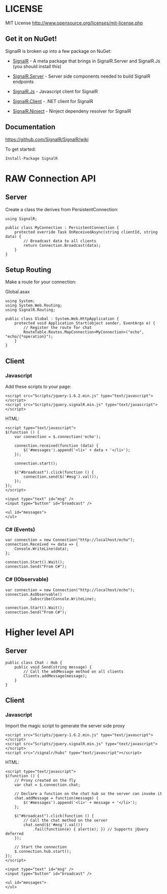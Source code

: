 # LICENSE
MIT License <http://www.opensource.org/licenses/mit-license.php>

## Get it on NuGet!
SignalR is broken up into a few package on NuGet:

* [SignalR](http://nuget.org/List/Packages/SignalR) - A meta package that brings in SignalR.Server and SignalR.Js (you should install this)

* [SignalR.Server](http://nuget.org/List/Packages/SignalR.Server) - Server side components needed to build SignalR endpoints

* [SignalR.Js](http://nuget.org/List/Packages/SignalR.Js) - Javascript client for SignalR

* [SignalR.Client](http://nuget.org/List/Packages/SignalR.Client) - .NET client for SignalR

* [SignalR.Ninject](http://nuget.org/List/Packages/SignalR.Ninject) - Ninject dependeny resolver for SignalR

## Documentation
https://github.com/SignalR/SignalR/wiki


To get started:

    Install-Package SignalR

# RAW Connection API
## Server
Create a class the derives from PersistentConnection:

    using SignalR;
    
    public class MyConnection : PersistentConnection {
        protected override Task OnReceivedAsync(string clientId, string data) {
            // Broadcast data to all clients
            return Connection.Broadcast(data);
        }
    }

## Setup Routing
Make a route for your connection:

Global.asax

    using System;
    using System.Web.Routing;
    using SignalR.Routing;

    public class Global : System.Web.HttpApplication {
        protected void Application_Start(object sender, EventArgs e) {
            // Register the route for chat
            RouteTable.Routes.MapConnection<MyConnection>("echo", "echo/{*operation}");
        }
    }

## Client
### Javascript
Add these scripts to your page:

    <script src="Scripts/jquery-1.6.2.min.js" type="text/javascript"></script>
    <script src="Scripts/jquery.signalR.min.js" type="text/javascript"></script>

HTML:

    <script type="text/javascript">
    $(function () {
        var connection = $.connection('echo');

        connection.received(function (data) {
            $('#messages').append('<li>' + data + '</li>');
        });
        
        connection.start();
        
        $("#broadcast").click(function () {
            connection.send($('#msg').val());
        });
    });
    </script>

    <input type="text" id="msg" />
    <input type="button" id="broadcast" />

    <ul id="messages">
    </ul>
    
### C# (Events)
    
    var connection = new Connection("http://localhost/echo");
    connection.Received += data => {
        Console.WriteLine(data);
    };

    connection.Start().Wait();
    connection.Send("From C#");
    
### C# (IObservable)
    
    var connection = new Connection("http://localhost/echo");
    connection.AsObservable()
              .Subscribe(Console.WriteLine);
    
    connection.Start().Wait();
    connection.Send("From C#");
    
# Higher level API

## Server

    public class Chat : Hub {
        public void Send(string message) {
            // Call the addMessage method on all clients
            Clients.addMessage(message);
        }
    }
    
## Client
### Javascript

Import the magic script to generate the server side proxy

    <script src="Scripts/jquery-1.6.2.min.js" type="text/javascript"></script>
    <script src="Scripts/jquery.signalR.min.js" type="text/javascript"></script>
    <script src="/signalr/hubs" type="text/javascript"></script>
   
HTML:

    <script type="text/javascript">
    $(function () {
        // Proxy created on the fly
        var chat = $.connection.chat;
        
        // Declare a function on the chat hub so the server can invoke it
        chat.addMessage = function(message) {
            $('#messages').append('<li>' + message + '</li>');
        };
        
        $("#broadcast").click(function () {
            // Call the chat method on the server
            chat.send($('#msg').val())
                .fail(function(e) { alert(e); }) // Supports jQuery deferred
        });
        
        // Start the connection
        $.connection.hub.start();
    });
    </script>
    
    <input type="text" id="msg" />
    <input type="button" id="broadcast" />

    <ul id="messages">
    </ul>
